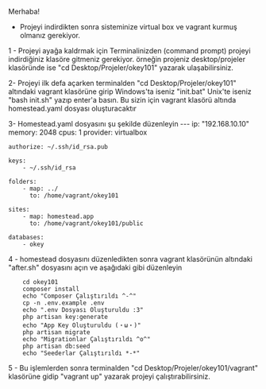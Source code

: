 Merhaba!
* Projeyi indirdikten sonra sisteminize virtual box ve vagrant kurmuş olmanız gerekiyor.

1 - Projeyi ayağa kaldrmak için Terminalinizden (command prompt) projeyi indirdiğiniz klasöre gitmeniz gerekiyor.
örneğin projeniz desktop/projeler klasöründe ise "cd Desktop/Projeler/okey101" yazarak ulaşabilirsiniz.

2- Projeyi ilk defa açarken terminalden  "cd Desktop/Projeler/okey101" altındaki vagrant klasörüne girip Windows'ta iseniz "init.bat"
Unix'te iseniz "bash init.sh" yazıp enter'a basın. Bu sizin için vagrant klasörü altında homestead.yaml dosyası oluşturacaktır

3- Homestead.yaml dosyasını şu şekilde düzenleyin
        ---
    ip: "192.168.10.10"
    memory: 2048
    cpus: 1
    provider: virtualbox

    authorize: ~/.ssh/id_rsa.pub

    keys:
        - ~/.ssh/id_rsa

    folders:
        - map: ../
          to: /home/vagrant/okey101

    sites:
        - map: homestead.app
          to: /home/vagrant/okey101/public

    databases:
        - okey

4 - homestead dosyasını düzenledikten sonra vagrant klasörünün altındaki "after.sh" dosyasını açın ve aşağıdaki gibi düzenleyin

        cd okey101
        composer install
        echo "Composer Çalıştırıldı ^-^"
        cp -n .env.example .env
        echo ".env Dosyası Oluşturuldu :3"
        php artisan key:generate
        echo "App Key Oluşturuldu (・ω・)"
        php artisan migrate
        echo "Migrationlar Çalıştırıldı ^o^"
        php artisan db:seed
        echo "Seederlar Çalıştırıldı *-*"

5 - Bu işlemlerden sonra terminalden  "cd Desktop/Projeler/okey101/vagrant" klasörüne gidip "vagrant up" yazarak projeyi çalıştırabilirsiniz.

